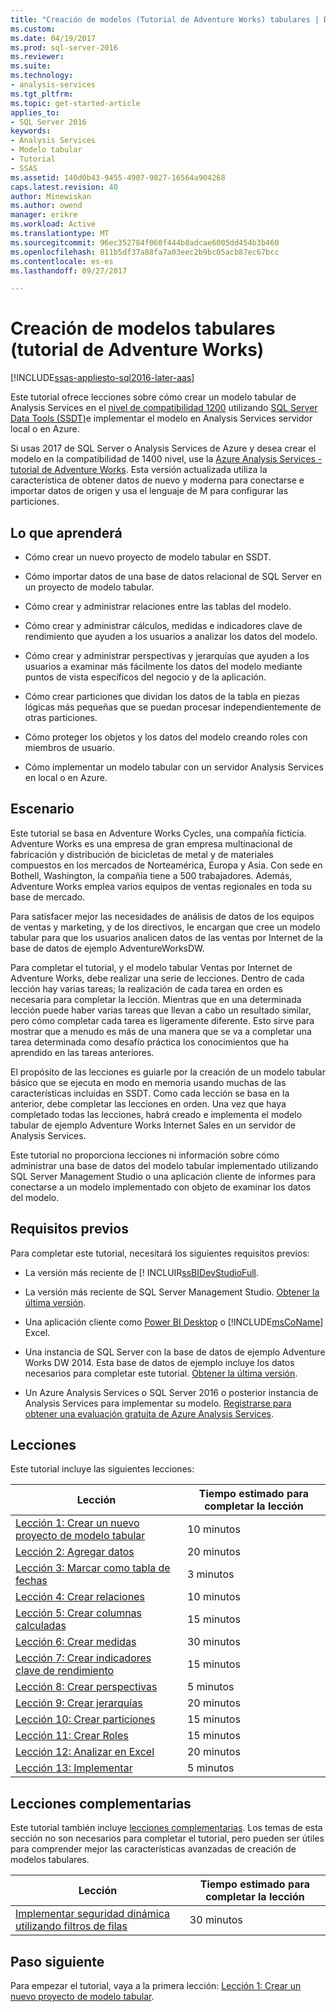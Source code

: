 ```yaml
---
title: "Creación de modelos (Tutorial de Adventure Works) tabulares | Documentos de Microsoft"
ms.custom: 
ms.date: 04/19/2017
ms.prod: sql-server-2016
ms.reviewer: 
ms.suite: 
ms.technology:
- analysis-services
ms.tgt_pltfrm: 
ms.topic: get-started-article
applies_to:
- SQL Server 2016
keywords:
- Analysis Services
- Modelo tabular
- Tutorial
- SSAS
ms.assetid: 140d0b43-9455-4907-9827-16564a904268
caps.latest.revision: 40
author: Minewiskan
ms.author: owend
manager: erikre
ms.workload: Active
ms.translationtype: MT
ms.sourcegitcommit: 96ec352784f060f444b8adcae6005dd454b3b460
ms.openlocfilehash: 811b5df37a88fa7a03eec2b9bc05acb87ec67bcc
ms.contentlocale: es-es
ms.lasthandoff: 09/27/2017

---
```

# <a name="tabular-modeling-adventure-works-tutorial"></a>Creación de modelos tabulares (tutorial de Adventure Works)
[!INCLUDE[ssas-appliesto-sql2016-later-aas](../includes/ssas-appliesto-sql2016-later-aas.md)]

Este tutorial ofrece lecciones sobre cómo crear un modelo tabular de Analysis Services en el [nivel de compatibilidad 1200](../analysis-services/tabular-models/compatibility-level-for-tabular-models-in-analysis-services.md) utilizando [SQL Server Data Tools (SSDT)](https://docs.microsoft.com/sql/ssdt/download-sql-server-data-tools-ssdt)e implementar el modelo en Analysis Services servidor local o en Azure.  
 
Si usas 2017 de SQL Server o Analysis Services de Azure y desea crear el modelo en la compatibilidad de 1400 nivel, use la [Azure Analysis Services - tutorial de Adventure Works](https://review.docs.microsoft.com/azure/analysis-services/tutorials/aas-adventure-works-tutorial?branch=master). Esta versión actualizada utiliza la característica de obtener datos de nuevo y moderna para conectarse e importar datos de origen y usa el lenguaje de M para configurar las particiones.
 
  
## <a name="what-youll-learn"></a>Lo que aprenderá   
  
-   Cómo crear un nuevo proyecto de modelo tabular en SSDT.
  
-   Cómo importar datos de una base de datos relacional de SQL Server en un proyecto de modelo tabular.  
  
-   Cómo crear y administrar relaciones entre las tablas del modelo.  
  
-   Cómo crear y administrar cálculos, medidas e indicadores clave de rendimiento que ayuden a los usuarios a analizar los datos del modelo.  
  
-   Cómo crear y administrar perspectivas y jerarquías que ayuden a los usuarios a examinar más fácilmente los datos del modelo mediante puntos de vista específicos del negocio y de la aplicación.  
  
-   Cómo crear particiones que dividan los datos de la tabla en piezas lógicas más pequeñas que se puedan procesar independientemente de otras particiones.  
  
-   Cómo proteger los objetos y los datos del modelo creando roles con miembros de usuario.  
  
-   Cómo implementar un modelo tabular con un servidor Analysis Services en local o en Azure.  
  
## <a name="scenario"></a>Escenario  
Este tutorial se basa en Adventure Works Cycles, una compañía ficticia. Adventure Works es una empresa de gran empresa multinacional de fabricación y distribución de bicicletas de metal y de materiales compuestos en los mercados de Norteamérica, Europa y Asia. Con sede en Bothell, Washington, la compañía tiene a 500 trabajadores. Además, Adventure Works emplea varios equipos de ventas regionales en toda su base de mercado.  
  
Para satisfacer mejor las necesidades de análisis de datos de los equipos de ventas y marketing, y de los directivos, le encargan que cree un modelo tabular para que los usuarios analicen datos de las ventas por Internet de la base de datos de ejemplo AdventureWorksDW.  
  
Para completar el tutorial, y el modelo tabular Ventas por Internet de Adventure Works, debe realizar una serie de lecciones. Dentro de cada lección hay varias tareas; la realización de cada tarea en orden es necesaria para completar la lección. Mientras que en una determinada lección puede haber varias tareas que llevan a cabo un resultado similar, pero cómo completar cada tarea es ligeramente diferente. Esto sirve para mostrar que a menudo es más de una manera que se va a completar una tarea determinada como desafío práctica los conocimientos que ha aprendido en las tareas anteriores.  
  
El propósito de las lecciones es guiarle por la creación de un modelo tabular básico que se ejecuta en modo en memoria usando muchas de las características incluidas en SSDT. Como cada lección se basa en la anterior, debe completar las lecciones en orden. Una vez que haya completado todas las lecciones, habrá creado e implementa el modelo tabular de ejemplo Adventure Works Internet Sales en un servidor de Analysis Services.  
  
Este tutorial no proporciona lecciones ni información sobre cómo administrar una base de datos del modelo tabular implementado utilizando SQL Server Management Studio o una aplicación cliente de informes para conectarse a un modelo implementado con objeto de examinar los datos del modelo.  
  
## <a name="prerequisites"></a>Requisitos previos  
Para completar este tutorial, necesitará los siguientes requisitos previos:  
  
-   La versión más reciente de [! INCLUIR[ssBIDevStudioFull](../ssdt/download-sql-server-data-tools-ssdt.md).

-   La versión más reciente de SQL Server Management Studio. [Obtener la última versión](https://docs.microsoft.com/sql/ssms/download-sql-server-management-studio-ssms). 
  
-   Una aplicación cliente como [Power BI Desktop](https://powerbi.microsoft.com/desktop/) o [!INCLUDE[msCoName](../includes/msconame-md.md)] Excel.    
  
-   Una instancia de SQL Server con la base de datos de ejemplo Adventure Works DW 2014. Esta base de datos de ejemplo incluye los datos necesarios para completar este tutorial. [Obtener la última versión](http://go.microsoft.com/fwlink/?LinkID=335807).  
  

-   Un Azure Analysis Services o SQL Server 2016 o posterior instancia de Analysis Services para implementar su modelo. [Registrarse para obtener una evaluación gratuita de Azure Analysis Services](https://azure.microsoft.com/services/analysis-services/).
  
## <a name="lessons"></a>Lecciones  
Este tutorial incluye las siguientes lecciones:  
  
|Lección|Tiempo estimado para completar la lección|  
|----------|------------------------------|  
|[Lección 1: Crear un nuevo proyecto de modelo tabular](../analysis-services/lesson-1-create-a-new-tabular-model-project.md)|10 minutos|  
|[Lección 2: Agregar datos](../analysis-services/lesson-2-add-data.md)|20 minutos|  
|[Lección 3: Marcar como tabla de fechas](../analysis-services/lesson-3-mark-as-date-table.md)|3 minutos|  
|[Lección 4: Crear relaciones](../analysis-services/lesson-4-create-relationships.md)|10 minutos|  
|[Lección 5: Crear columnas calculadas](../analysis-services/lesson-5-create-calculated-columns.md)|15 minutos|
|[Lección 6: Crear medidas](../analysis-services/lesson-6-create-measures.md)|30 minutos|  
|[Lección 7: Crear indicadores clave de rendimiento](../analysis-services/lesson-7-create-key-performance-indicators.md)|15 minutos|  
|[Lección 8: Crear perspectivas](../analysis-services/lesson-8-create-perspectives.md)|5 minutos|  
|[Lección 9: Crear jerarquías](../analysis-services/lesson-9-create-hierarchies.md)|20 minutos|  
|[Lección 10: Crear particiones](../analysis-services/lesson-10-create-partitions.md)|15 minutos|  
|[Lección 11: Crear Roles](../analysis-services/lesson-11-create-roles.md)|15 minutos|  
|[Lección 12: Analizar en Excel](../analysis-services/lesson-12-analyze-in-excel.md)|20 minutos| 
|[Lección 13: Implementar](../analysis-services/lesson-13-deploy.md)|5 minutos|  
  
## <a name="supplemental-lessons"></a>Lecciones complementarias  
Este tutorial también incluye [lecciones complementarias](http://msdn.microsoft.com/library/2018456f-b4a6-496c-89fb-043c62d8b82e). Los temas de esta sección no son necesarios para completar el tutorial, pero pueden ser útiles para comprender mejor las características avanzadas de creación de modelos tabulares.  
  
|Lección|Tiempo estimado para completar la lección|  
|----------|------------------------------|  
|[Implementar seguridad dinámica utilizando filtros de filas](../analysis-services/supplemental-lesson-implement-dynamic-security-by-using-row-filters.md)|30 minutos|  

  
## <a name="next-step"></a>Paso siguiente  
Para empezar el tutorial, vaya a la primera lección: [Lección 1: Crear un nuevo proyecto de modelo tabular](../analysis-services/lesson-1-create-a-new-tabular-model-project.md).  
  
  
  


